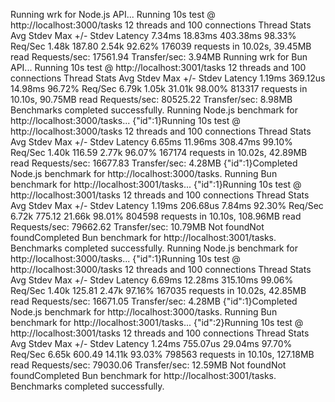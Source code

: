 Running wrk for Node.js API...
Running 10s test @ http://localhost:3000/tasks
  12 threads and 100 connections
  Thread Stats   Avg      Stdev     Max   +/- Stdev
    Latency     7.34ms   18.83ms 403.38ms   98.33%
    Req/Sec     1.48k   187.80     2.54k    92.62%
  176039 requests in 10.02s, 39.45MB read
Requests/sec:  17561.94
Transfer/sec:      3.94MB
Running wrk for Bun API...
Running 10s test @ http://localhost:3001/tasks
  12 threads and 100 connections
  Thread Stats   Avg      Stdev     Max   +/- Stdev
    Latency     1.19ms  369.12us  14.98ms   96.72%
    Req/Sec     6.79k     1.05k   31.01k    98.00%
  813317 requests in 10.10s, 90.75MB read
Requests/sec:  80525.22
Transfer/sec:      8.98MB
Benchmarks completed successfully.
Running Node.js benchmark for http://localhost:3000/tasks...
{"id":1}Running 10s test @ http://localhost:3000/tasks
  12 threads and 100 connections
  Thread Stats   Avg      Stdev     Max   +/- Stdev
    Latency     6.65ms   11.96ms 308.47ms   99.10%
    Req/Sec     1.40k   116.59     2.77k    96.07%
  167174 requests in 10.02s, 42.89MB read
Requests/sec:  16677.83
Transfer/sec:      4.28MB
{"id":1}Completed Node.js benchmark for http://localhost:3000/tasks.
Running Bun benchmark for http://localhost:3001/tasks...
{"id":1}Running 10s test @ http://localhost:3001/tasks
  12 threads and 100 connections
  Thread Stats   Avg      Stdev     Max   +/- Stdev
    Latency     1.19ms  206.68us   7.84ms   92.30%
    Req/Sec     6.72k   775.12    21.66k    98.01%
  804598 requests in 10.10s, 108.96MB read
Requests/sec:  79662.62
Transfer/sec:     10.79MB
Not foundNot foundCompleted Bun benchmark for http://localhost:3001/tasks.
Benchmarks completed successfully.
Running Node.js benchmark for http://localhost:3000/tasks...
{"id":1}Running 10s test @ http://localhost:3000/tasks
  12 threads and 100 connections
  Thread Stats   Avg      Stdev     Max   +/- Stdev
    Latency     6.69ms   12.28ms 315.10ms   99.06%
    Req/Sec     1.40k   125.81     2.47k    97.16%
  167035 requests in 10.02s, 42.85MB read
Requests/sec:  16671.05
Transfer/sec:      4.28MB
{"id":1}Completed Node.js benchmark for http://localhost:3000/tasks.
Running Bun benchmark for http://localhost:3001/tasks...
{"id":2}Running 10s test @ http://localhost:3001/tasks
  12 threads and 100 connections
  Thread Stats   Avg      Stdev     Max   +/- Stdev
    Latency     1.24ms  755.07us  29.04ms   97.70%
    Req/Sec     6.65k   600.49    14.11k    93.03%
  798563 requests in 10.10s, 127.18MB read
Requests/sec:  79030.06
Transfer/sec:     12.59MB
Not foundNot foundCompleted Bun benchmark for http://localhost:3001/tasks.
Benchmarks completed successfully.
